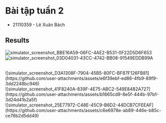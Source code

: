 # Bài tập tuần 2
- 21110359 - Lê Xuân Bách

## Results
![simulator_screenshot_BBE16A59-06FC-4AE2-B531-0F22D5D6F653](https://github.com/user-attachments/assets/406471ed-7f45-4465-9f4a-5709c42edb82)
</br>
![simulator_screenshot_03D04031-43CC-4742-BB08-91549EDDB99A](https://github.com/user-attachments/assets/fb1b30a1-c811-4690-8fef-519d2fc7785d)

</br>
![simulator_screenshot_D3A1308F-7904-45B5-80FC-BF87F126FB81](https://github.com/user-attachments/assets/e6f39ebf-ed86-4fb9-89f9-3dd2248bc946)

</br>
![simulator_screenshot_41F8240A-839F-4E75-ABC2-549E8482A727](https://github.com/user-attachments/assets/b1665cd9-8e5f-444b-97b1-3d24d41b2a5f)

</br>
![simulator_screenshot_25E77972-C48E-45C9-B6D2-44DCB7CFEEAF](https://github.com/user-attachments/assets/c6e6978e-ab89-446e-b85c-ce76b2d5dd49)

</br>
